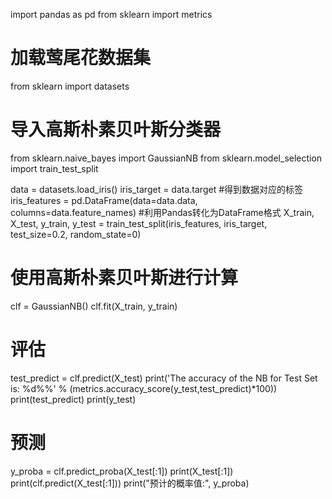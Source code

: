 import pandas as pd
from sklearn import metrics
# 加载莺尾花数据集
from sklearn import datasets
# 导入高斯朴素贝叶斯分类器
from sklearn.naive_bayes import GaussianNB
from sklearn.model_selection import train_test_split

data = datasets.load_iris()
iris_target = data.target #得到数据对应的标签
iris_features = pd.DataFrame(data=data.data, columns=data.feature_names) #利用Pandas转化为DataFrame格式
X_train, X_test, y_train, y_test = train_test_split(iris_features, iris_target, test_size=0.2, random_state=0)
# 使用高斯朴素贝叶斯进行计算
clf = GaussianNB()
clf.fit(X_train, y_train)
# 评估
test_predict = clf.predict(X_test)
print('The accuracy of the NB for Test Set is: %d%%' % (metrics.accuracy_score(y_test,test_predict)*100))
print(test_predict)
print(y_test)

# 预测
y_proba = clf.predict_proba(X_test[:1])
print(X_test[:1])
print(clf.predict(X_test[:1]))
print("预计的概率值:", y_proba)
